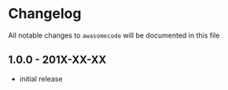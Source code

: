 # Changelog

All notable changes to `awasomecode` will be documented in this file

## 1.0.0 - 201X-XX-XX

- initial release
